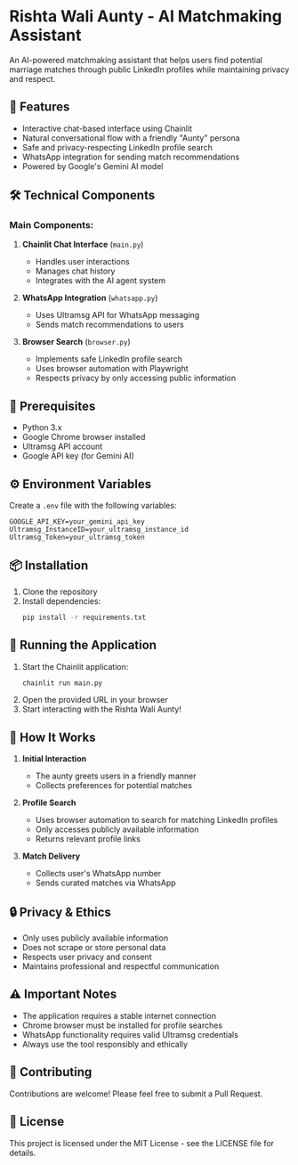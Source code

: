 # Rishta Wali Aunty - AI Matchmaking Assistant

An AI-powered matchmaking assistant that helps users find potential marriage matches through public LinkedIn profiles while maintaining privacy and respect.

## 🌟 Features

- Interactive chat-based interface using Chainlit
- Natural conversational flow with a friendly "Aunty" persona
- Safe and privacy-respecting LinkedIn profile search
- WhatsApp integration for sending match recommendations
- Powered by Google's Gemini AI model

## 🛠️ Technical Components

### Main Components:
1. **Chainlit Chat Interface** (`main.py`)
   - Handles user interactions
   - Manages chat history
   - Integrates with the AI agent system

2. **WhatsApp Integration** (`whatsapp.py`)
   - Uses Ultramsg API for WhatsApp messaging
   - Sends match recommendations to users

3. **Browser Search** (`browser.py`)
   - Implements safe LinkedIn profile search
   - Uses browser automation with Playwright
   - Respects privacy by only accessing public information

## 🔧 Prerequisites

- Python 3.x
- Google Chrome browser installed
- Ultramsg API account
- Google API key (for Gemini AI)

## ⚙️ Environment Variables

Create a `.env` file with the following variables:

```env
GOOGLE_API_KEY=your_gemini_api_key
Ultramsg_InstanceID=your_ultramsg_instance_id
Ultramsg_Token=your_ultramsg_token
```

## 📦 Installation

1. Clone the repository
2. Install dependencies:
   ```bash
   pip install -r requirements.txt
   ```

## 🚀 Running the Application

1. Start the Chainlit application:
   ```bash
   chainlit run main.py
   ```
2. Open the provided URL in your browser
3. Start interacting with the Rishta Wali Aunty!

## 💬 How It Works

1. **Initial Interaction**
   - The aunty greets users in a friendly manner
   - Collects preferences for potential matches

2. **Profile Search**
   - Uses browser automation to search for matching LinkedIn profiles
   - Only accesses publicly available information
   - Returns relevant profile links

3. **Match Delivery**
   - Collects user's WhatsApp number
   - Sends curated matches via WhatsApp

## 🔒 Privacy & Ethics

- Only uses publicly available information
- Does not scrape or store personal data
- Respects user privacy and consent
- Maintains professional and respectful communication

## ⚠️ Important Notes

- The application requires a stable internet connection
- Chrome browser must be installed for profile searches
- WhatsApp functionality requires valid Ultramsg credentials
- Always use the tool responsibly and ethically

## 📝 Contributing

Contributions are welcome! Please feel free to submit a Pull Request.

## 📄 License

This project is licensed under the MIT License - see the LICENSE file for details.

